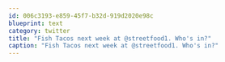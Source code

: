 ```yaml
---
id: 006c3193-e859-45f7-b32d-919d2020e98c
blueprint: text
category: twitter
title: "Fish Tacos next week at @streetfood1. Who's in?"
caption: "Fish Tacos next week at @streetfood1. Who's in?"
---
```

